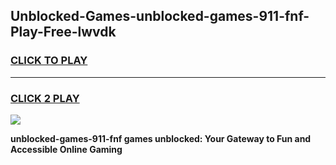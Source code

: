 
## Unblocked-Games-unblocked-games-911-fnf-Play-Free-lwvdk
<h3>
<a href="https://premium76.site?title=unblocked-games-911-fnf&ref=18A1">CLICK TO PLAY</a></h3>
<hr>

<h3>
<a href="https://premium76.site?title=unblocked-games-911-fnf&ref=18A1">CLICK 2 PLAY</a>
  
</h3>

<a href="https://premium76.site?title=unblocked-games-911-fnf&ref=18A1"><img src="https://clearcache.store/games.png"></a>


**unblocked-games-911-fnf games unblocked: Your Gateway to Fun and Accessible Online Gaming**
